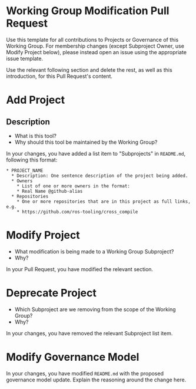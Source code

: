 # Working Group Modification Pull Request

Use this template for all contributions to Projects or Governance of this Working Group.
For membership changes (except Subproject Owner, use Modify Project below), please instead open an issue using the appropriate issue template.

Use the relevant following section and delete the rest, as well as this introduction, for this Pull Request's content.

# Add Project

## Description
* What is this tool?
* Why should this tool be maintained by the Working Group?

In your changes, you have added a list item to "Subprojects" in `README.md`, following this format:

```
* PROJECT_NAME
  * Description: One sentence description of the project being added.
  * Owners
    * List of one or more owners in the format:
    * Real Name @github-alias
  * Repositories
    * One or more repositories that are in this project as full links, e.g.
    * https://github.com/ros-tooling/cross_compile
```

# Modify Project

* What modification is being made to a Working Group Subproject?
* Why?

In your Pull Request, you have modified the relevant section.

# Deprecate Project

* Which Subproject are we removing from the scope of the Working Group?
* Why?

In your changes, you have removed the relevant Subproject list item.

# Modify Governance Model

In your changes, you have modified `README.md` with the proposed governance model update.
Explain the reasoning around the change here.
